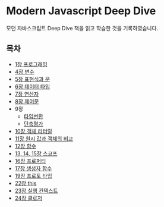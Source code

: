 # Modern Javascript Deep Dive

모던 자바스크립트 Deep Dive 책을 읽고 학습한 것을 기록하였습니다.

## 목차

- [1장 프로그래밍](https://github.com/sejineeee/ModernJavascript/blob/main/chapter1/programming.md)
- [4장 변수](https://github.com/sejineeee/ModernJavascript/blob/main/chapter2/variable.md)
- [5장 표현식과 문](https://github.com/sejineeee/ModernJavascript/blob/main/chapter3/expression.md)
- [6장 데이터 타입](https://github.com/sejineeee/ModernJavascript/blob/main/chapter5/typeOfData.md)
- [7장 연산자](https://github.com/sejineeee/ModernJavascript/blob/main/chapter6/operator.md)
- [8장 제어문](https://github.com/sejineeee/ModernJavascript/blob/main/chapter7/controlStatement.md)
- 9장
  - [타입변환](https://github.com/sejineeee/ModernJavascript/blob/main/chapter8/typeConversion.md)
  - [단축평가](https://github.com/sejineeee/ModernJavascript/blob/main/chapter8/shortCircuit.md)
- [10장 객체 리터럴](https://github.com/sejineeee/ModernJavascript/blob/main/chapter9/objectLiteral.md)
- [11장 원시 값과 객체의 비교](https://github.com/sejineeee/ModernJavascript/blob/main/chapter10/primitiveAndObject.md)
- [12장 함수](https://github.com/sejineeee/ModernJavascript/blob/main/chapter11/function.md)
- [13, 14, 15장 스코프](https://github.com/sejineeee/ModernJavascript/blob/main/chapter12/scope.md)
- [16장 프로퍼티](https://github.com/sejineeee/ModernJavascript/blob/main/chapter13/propertyAttribute.md)
- [17장 생성자 함수](https://github.com/sejineeee/ModernJavascript/blob/main/chapter14/constructorFnc.md)
- [19장 프로토 타입](https://github.com/sejineeee/ModernJavascript/blob/main/chapter15/prototype.md)
- [22장 this](https://github.com/sejineeee/ModernJavascript/blob/main/chapter16/this.md)
- [23장 실행 컨텍스트](https://github.com/sejineeee/ModernJavascript/blob/main/chapter17/executionContext.md)
- [24장 클로저](https://github.com/sejineeee/ModernJavascript/blob/main/chapter18/closure.md)
